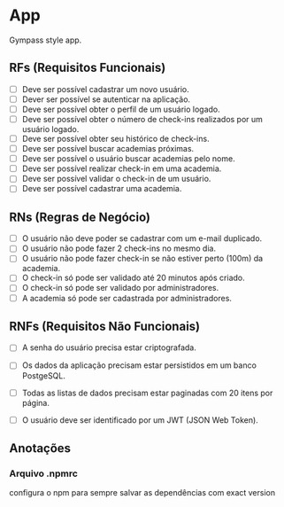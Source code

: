 # App

Gympass style app.

## RFs (Requisitos Funcionais)

- [ ] Deve ser possível cadastrar um novo usuário.
- [ ] Dever ser possível se autenticar na aplicação.
- [ ] Deve ser possível obter o perfil de um usuário logado.
- [ ] Deve ser possível obter o número de check-ins realizados por um usuário logado.
- [ ] Deve ser possível obter seu histórico de check-ins.
- [ ] Deve ser possível buscar academias próximas.
- [ ] Deve ser possível o usuário buscar academias pelo nome.
- [ ] Deve ser possível realizar check-in em uma academia.
- [ ] Deve ser possível validar o check-in de um usuário.
- [ ] Deve ser possível cadastrar uma academia.

## RNs (Regras de Negócio)
- [ ] O usuário não deve poder se cadastrar com um e-mail duplicado.
- [ ] O usuário não pode fazer 2 check-ins no mesmo dia.
- [ ] O usuário não pode fazer check-in se não estiver perto (100m) da academia.
- [ ] O check-in só pode ser validado até 20 minutos após criado.
- [ ] O check-in só pode ser validado por administradores.
- [ ] A academia só pode ser cadastrada por administradores.

## RNFs (Requisitos Não Funcionais)
- [ ] A senha do usuário precisa estar criptografada.
- [ ] Os dados da aplicação precisam estar persistidos em um banco PostgeSQL.
- [ ] Todas as listas de dados precisam estar paginadas com 20 itens por página.
- [ ] O usuário deve ser identificado por um JWT (JSON Web Token).



## Anotações

### Arquivo .npmrc
configura o npm para sempre salvar as dependências com exact version

